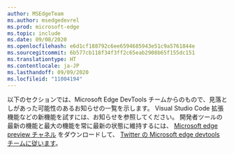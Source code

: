 ```yaml
---
author: MSEdgeTeam
ms.author: msedgedevrel
ms.prod: microsoft-edge
ms.topic: include
ms.date: 09/08/2020
ms.openlocfilehash: e6d1cf188792c6ee6594685943e51c9a5761844e
ms.sourcegitcommit: 6b577cb118f34f3ff2c65eab2908b65f155dc151
ms.translationtype: HT
ms.contentlocale: ja-JP
ms.lasthandoff: 09/09/2020
ms.locfileid: "11004194"
---
```

以下のセクションでは、Microsoft Edge DevTools チームからのもので、見落としがあった可能性のあるお知らせの一覧を示します。  Visual Studio Code 拡張機能などの新機能を試すには、お知らせを参照してください。  開発者ツールの最新の機能と最大の機能を常に最新の状態に維持するには、 [Microsoft edge preview チャネル][MicrosoftEdgePreviewChannels] をダウンロードして、 [Twitter の Microsoft edge devtools チームに従います][EdgeDevToolsTwitterAccount]。  

<!-- links -->  

[MicrosoftEdgePreviewChannels]: https://www.microsoftedgeinsider.com/download "Microsoft Edge Preview チャネル"  

[EdgeDevToolsTwitterAccount]: https://twitter.com/EdgeDevTools "@EdgeDevTools Twitter アカウント"  
